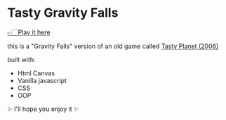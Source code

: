 # Tasty Gravity Falls

[👉🏻Play it here]()

this is a "Gravity Falls" version of an old game called [Tasty Planet (2006)](https://www.youtube.com/watch?v=az4VgetA_n0)

built with:

- Html Canvas
- Vanilla javascript
- CSS
- OOP

✨ I'll hope you enjoy it ✨
